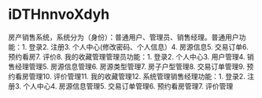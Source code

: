 # iDTHnnvoXdyh
房产销售系统，系统分为（身份）：普通用户、管理员、销售经理。普通用户功能：1. 登录2. 注册3. 个人中心(修改密码、个人信息）4. 房源信息5. 交易订单6. 预约看房7. 评价8. 我的收藏管理管理员功能：1. 登录2. 个人中心3. 用户管理4. 销售经理管理5. 房源信息管理6. 房源类型管理7. 房子户型管理8. 交易订单管理9. 预约看房管理10. 评价管理11. 我的收藏管理12. 系统管理销售经理功能：1. 登录2. 注册3. 个人中心4. 房源信息管理5. 交易订单管理6. 预约看房管理7. 评价管理 
